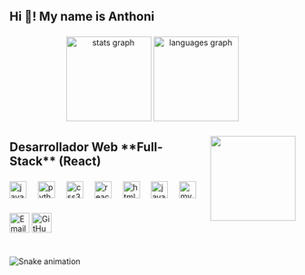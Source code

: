 <h2 align="left">Hi 👋! My name is Anthoni</h2>

###

<div align="center">
  <img src="https://github-readme-stats.vercel.app/api?username=toni02022006&hide_title=false&hide_rank=false&show_icons=true&include_all_commits=true&count_private=true&disable_animations=false&theme=react&locale=en&hide_border=false" height="150" alt="stats graph"  />
  <img src="https://github-readme-stats.vercel.app/api/top-langs?username=toni02022006&locale=en&hide_title=false&layout=compact&card_width=320&langs_count=5&theme=react&hide_border=false" height="150" alt="languages graph"  />
</div>

###

<img align="right" height="150" src="https://static.wixstatic.com/media/be3eb0_5cc9b124d164480084f1dee64c0d2ef6~mv2.gif"  />

###
<h2 align="left">Desarrollador Web **Full-Stack** (React)</h2>

###

<div align="left">
  <img src="https://cdn.jsdelivr.net/gh/devicons/devicon/icons/javascript/javascript-original.svg" height="30" alt="javascript logo" />
  <img width="12" />
  <img src="https://cdn.jsdelivr.net/gh/devicons/devicon/icons/python/python-original.svg" height="30" alt="python logo" />
  <img width="12" />
  <img src="https://cdn.jsdelivr.net/gh/devicons/devicon/icons/css3/css3-original.svg" height="30" alt="css3 logo" />
  <img width="12" />
  <img src="https://cdn.jsdelivr.net/gh/devicons/devicon/icons/react/react-original.svg" height="30" alt="react logo" />
  <img width="12" />
  <img src="https://cdn.jsdelivr.net/gh/devicons/devicon/icons/html5/html5-original.svg" height="30" alt="html5 logo" />
  <img width="12" />
  <img src="https://cdn.jsdelivr.net/gh/devicons/devicon/icons/java/java-original.svg" height="30" alt="java logo" />
  <img width="12" />
  <img src="https://cdn.jsdelivr.net/gh/devicons/devicon/icons/mysql/mysql-original.svg" height="30" alt="mysql logo" />
</div>


###

<div align="left">
  <a href="mailto:otinianoantoni02@gmail.com"><img src="https://img.shields.io/badge/Email-D14836?style=for-the-badge&logo=gmail&logoColor=white" height="35" alt="Email"></a>
  <a href="https://github.com/toni02022006" target="_blank"><img src="https://img.shields.io/badge/GitHub-181717?style=for-the-badge&logo=github&logoColor=white" height="35" alt="GitHub"></a>
</div>

###

<br clear="both">

<img src="https://raw.githubusercontent.com/maurodesouza/maurodesouza/output/snake.svg" alt="Snake animation" />

###
